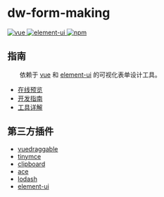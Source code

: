# dw-form-making

<p>
  <a href="https://github.com/vuejs/vue">
    <img src="https://img.shields.io/badge/vue-2.6.11-brightgreen.svg" alt="vue">
  </a>

  <a href="https://github.com/ElemeFE/element">
    <img src="https://img.shields.io/badge/element--ui-2.13.2-brightgreen.svg" alt="element-ui">
  </a>

  <a href="https://www.npmjs.com/package/dw-form-making">
    <img src="https://img.shields.io/badge/npm-1.0.0-blue.svg" alt="npm">
  </a>
</p>

## 指南

&emsp;&emsp;依赖于 [vue](https://github.com/vuejs/vue) 和 [element-ui](https://github.com/ElemeFE/element) 的可视化表单设计工具。

* [在线预览](https://dongwei1125.github.io/dw-form-making)
* [开发指南](/docs/guide.md)
* [工具详解](https://juejin.cn/post/6960878751978618910)

## 第三方插件

* [vuedraggable](https://github.com/SortableJS/Vue.Draggable)
* [tinymce](http://tinymce.ax-z.cn/)
* [clipboard](https://www.npmjs.com/package/clipboard)
* [ace](https://github.com/ajaxorg/ace)
* [lodash](https://www.lodashjs.com/)
* [element-ui](https://github.com/ElemeFE/element)
